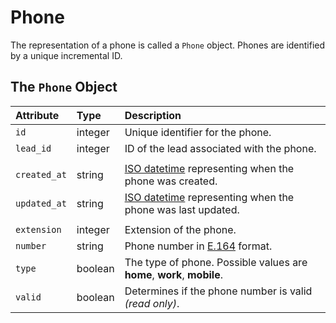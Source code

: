 # Phone

The representation of a phone is called a `Phone` object. Phones are identified by a unique incremental ID.

## The `Phone` Object

| **Attribute** | **Type** | **Description** |
| :--- | :--- | :--- |
| `id` | integer | Unique identifier for the phone. |
| `lead_id` | integer | ID of the lead associated with the phone. |
|  |  |  |
| `created_at` | string | [ISO datetime](https://en.wikipedia.org/wiki/ISO_8601) representing when the phone was created. |
| `updated_at` | string | [ISO datetime](https://en.wikipedia.org/wiki/ISO_8601) representing when the phone was last updated. |
|  |  |  |
| `extension` | integer | Extension of the phone. |
| `number` | string | Phone number in [E.164](https://www.twilio.com/docs/glossary/what-e164) format. |
| `type` | boolean | The type of phone. Possible values are **home**, **work**, **mobile**. |
| `valid` | boolean | Determines if the phone number is valid _\(read only\)_. |

